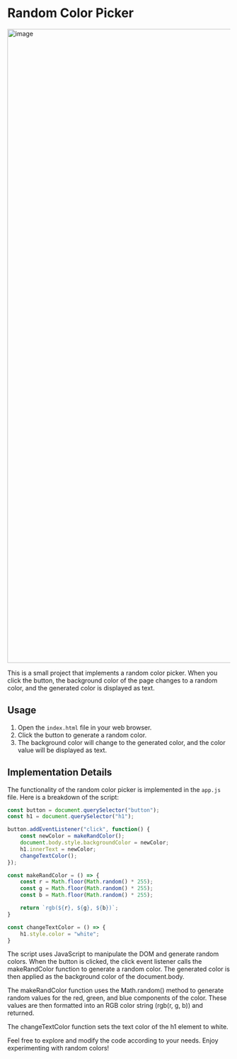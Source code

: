 # Random Color Picker
<img width="1428" alt="image" src="https://github.com/burcuicen/RandomColorPicker/assets/45922116/e5e8f8db-cf2c-4f98-a119-ebe91bc251b8">

This is a small project that implements a random color picker. When you click the button, the background color of the page changes to a random color, and the generated color is displayed as text.

## Usage

1. Open the `index.html` file in your web browser.
2. Click the button to generate a random color.
3. The background color will change to the generated color, and the color value will be displayed as text.

## Implementation Details

The functionality of the random color picker is implemented in the `app.js` file. Here is a breakdown of the script:

```javascript
const button = document.querySelector("button");
const h1 = document.querySelector("h1");

button.addEventListener("click", function() {
    const newColor = makeRandColor();
    document.body.style.backgroundColor = newColor;
    h1.innerText = newColor;
    changeTextColor();
});

const makeRandColor = () => {
    const r = Math.floor(Math.random() * 255);
    const g = Math.floor(Math.random() * 255);
    const b = Math.floor(Math.random() * 255);

    return `rgb(${r}, ${g}, ${b})`;
}

const changeTextColor = () => {
    h1.style.color = "white";
}
```
The script uses JavaScript to manipulate the DOM and generate random colors. When the button is clicked, the click event listener calls the makeRandColor function to generate a random color. The generated color is then applied as the background color of the document.body.

The makeRandColor function uses the Math.random() method to generate random values for the red, green, and blue components of the color. These values are then formatted into an RGB color string (rgb(r, g, b)) and returned.

The changeTextColor function sets the text color of the h1 element to white.

Feel free to explore and modify the code according to your needs. Enjoy experimenting with random colors!
